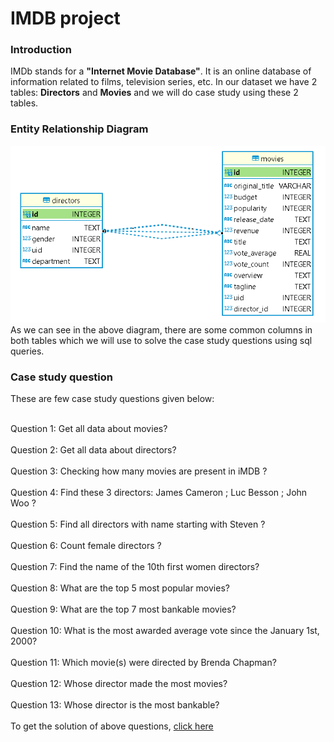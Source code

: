 # IMDB project
<H3>Introduction</h3>
<p>IMDb stands for a <b>"Internet Movie Database"</b>. It is an online database of information related to films, television series, etc. In our dataset we have 2 tables: <b>Directors</b> and <b>Movies</b> and we will do case study using these 2 tables.</p>
<h3>Entity Relationship Diagram</h3>
<img src="ER1.PNG" alt="relationship diagram">
As we can see in the above diagram, there are some common columns in both tables which we will use to solve the case study questions using sql queries.
<h3>Case study question</h3>
<p>These are few case study questions given below: </p>
<br>Question 1: Get all data about movies?</br>
<br>Question 2: Get all data about directors?</br>
<br>Question 3: Checking how many movies are present in iMDB ?</br>
<br>Question 4: Find these 3 directors: James Cameron ; Luc Besson ; John Woo ?</br>
<br>Question 5: Find all directors with name starting with Steven ?</br>
<br>Question 6: Count female directors ?</br>
<br>Question 7: Find the name of the 10th first women directors?</br>
<br>Question 8: What are the top 5 most popular movies?</br>
<br>Question 9: What are the top 7 most bankable movies?</br>
<br>Question 10: What is the most awarded average vote since the January 1st, 2000?</br>
<br>Question 11: Which movie(s) were directed by Brenda Chapman?</br>
<br>Question 12: Whose director made the most movies?</br>
<br>Question 13: Whose director is the most bankable?</br>
<br>To get the solution of above questions, <a href="case study solution.sql">click here</a></br>
